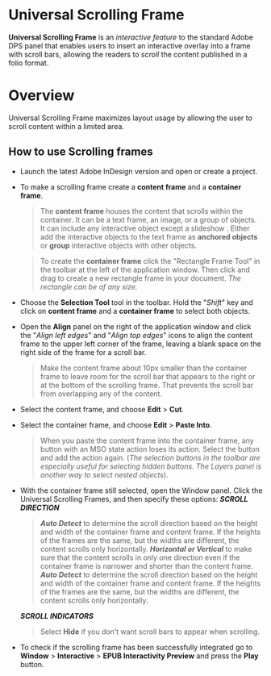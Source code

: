 # Universal Scrolling Frame

**Universal Scrolling Frame** is an *interactive feature* to the standard Adobe DPS panel that enables users to insert an interactive overlay into a frame with scroll bars, allowing the readers to *scroll* the content published in a folio format.


# Overview

Universal Scrolling Frame maximizes layout usage by allowing the user to scroll content within a limited area.


## How to use Scrolling frames

  

 - Launch the latest Adobe InDesign version and open or create a project.
 - To make a scrolling frame create a **content frame** and a **container frame**.
	 > The **content frame** houses the content that scrolls within the container. It can be a text frame, an image, or a group of objects. It can include any interactive object except a slideshow . Either add the interactive objects to the text frame as **anchored objects** or **group** interactive objects with other objects.
 
 
	 > To create the **container frame** click the "Rectangle Frame Tool" in the toolbar at the left of the application window. Then click and drag to create a new rectangle frame in your document. *The rectangle can be of any size.*

 - 	Choose the **Selection Tool** tool in the toolbar. Hold the "*Shift*" key and click on **content frame** and a **container frame** to select both objects.
 - Open the **Align** panel on the right of the application window and click the "*Align left edges*" and "*Align top edges*" icons to align the content frame to the upper left corner of the frame, leaving a blank space on the right side of the frame for a scroll bar.
	> Make the content frame about 10px smaller than the container frame to leave room for the scroll bar that appears to the right or at the bottom of the scrolling frame. That prevents the scroll bar from overlapping any of the content.
 - Select the content frame, and choose **Edit** > **Cut**.
 - Select the container frame, and choose **Edit** > **Paste Into**.
	 > When you paste the content frame into the container frame, any button with an MSO state action loses its action. Select the button and add the action again. (*The selection buttons in the toolbar are especially useful for selecting hidden buttons. The Layers panel is another way to select nested objects*).
 - With the container frame still selected, open the Window panel. Click the Universal Scrolling Frames, and then specify these options:
***SCROLL DIRECTION***
	>***Auto Detect*** to determine the scroll direction based on the height and width of the container frame and content frame. If the heights of the frames are the same, but the widths are different, the content scrolls only horizontally. 
***Horizontal or Vertical*** to make sure that the content scrolls in only one direction even if the container frame is narrower and shorter than the content frame.
***Auto Detect*** to determine the scroll direction based on the height and width of the container frame and content frame. If the heights of the frames are the same, but the widths are different, the content scrolls only horizontally. 
																																						
	***SCROLL INDICATORS***																																					
																																							
	>Select **Hide** if you don’t want scroll bars to appear when scrolling.

 - To check if the scrolling frame has been successfully integrated go to **Window** > **Interactive** > **EPUB Interactivity Preview** and press the **Play** button. 


